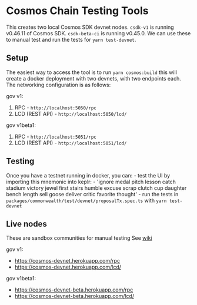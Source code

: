 # Cosmos Chain Testing Tools

This creates two local Cosmos SDK devnet nodes. `csdk-v1` is running v0.46.11 of Cosmos SDK. `csdk-beta-ci` is running v0.45.0. We can use these to manual test and run the tests for `yarn test-devnet`.

## Setup 

The easiest way to access the tool is to run `yarn cosmos:build` this will create a docker deployment with two devnets, with two endpoints each. The networking configuration is as follows:

gov v1:
1. RPC - `http://localhost:5050/rpc`
2. LCD (REST API) - `http://localhost:5050/lcd/`

gov v1beta1:
1. RPC - `http://localhost:5051/rpc`
2. LCD (REST API) - `http://localhost:5051/lcd/`

## Testing

Once you have a testnet running in docker, you can:
    - test the UI by importing this mnemonic into keplr:
        - 'ignore medal pitch lesson catch stadium victory jewel first stairs humble excuse
          scrap clutch cup daughter bench length sell goose deliver critic favorite thought'
    - run the tests in `packages/commonwealth/test/devnet/proposalTx.spec.ts` with `yarn test-devnet`

## Live nodes

These are sandbox communities for manual testing
See [wiki](https://github.com/hicommonwealth/commonwealth/wiki/Devnet)

gov v1:
-  https://cosmos-devnet.herokuapp.com/rpc
-  https://cosmos-devnet.herokuapp.com/lcd/

gov v1beta1:
-  https://cosmos-devnet-beta.herokuapp.com/rpc
-  https://cosmos-devnet-beta.herokuapp.com/lcd/
    